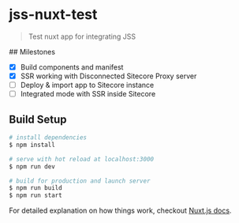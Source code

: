 # jss-nuxt-test

> Test nuxt app for integrating JSS

## Milestones

- [x] Build components and manifest
- [x] SSR working with Disconnected Sitecore Proxy server
- [ ] Deploy & import app to Sitecore instance
- [ ] Integrated mode with SSR inside Sitecore

## Build Setup

``` bash
# install dependencies
$ npm install

# serve with hot reload at localhost:3000
$ npm run dev

# build for production and launch server
$ npm run build
$ npm run start
```

For detailed explanation on how things work, checkout [Nuxt.js docs](https://nuxtjs.org).
